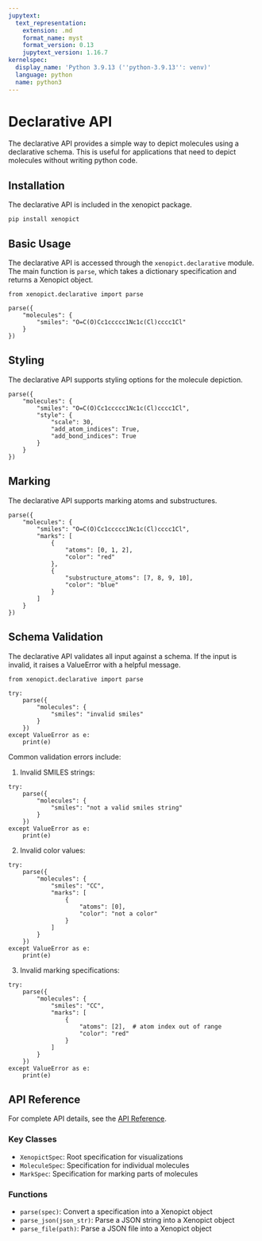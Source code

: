 ```yaml
---
jupytext:
  text_representation:
    extension: .md
    format_name: myst
    format_version: 0.13
    jupytext_version: 1.16.7
kernelspec:
  display_name: 'Python 3.9.13 (''python-3.9.13'': venv)'
  language: python
  name: python3
---
```


# Declarative API

The declarative API provides a simple way to depict molecules using a declarative schema. This is useful for applications that need to depict molecules without writing python code.

## Installation

The declarative API is included in the xenopict package.

```console
pip install xenopict
```

## Basic Usage

The declarative API is accessed through the `xenopict.declarative` module. The main function is `parse`, which takes a dictionary specification and returns a Xenopict object.

```{code-cell} ipython3
from xenopict.declarative import parse

parse({
    "molecules": {
        "smiles": "O=C(O)Cc1ccccc1Nc1c(Cl)cccc1Cl"
    }
})
```

## Styling

The declarative API supports styling options for the molecule depiction.

```{code-cell} ipython3
parse({
    "molecules": {
        "smiles": "O=C(O)Cc1ccccc1Nc1c(Cl)cccc1Cl",
        "style": {
            "scale": 30,
            "add_atom_indices": True,
            "add_bond_indices": True
        }
    }
})
```

## Marking

The declarative API supports marking atoms and substructures.

```{code-cell} ipython3
parse({
    "molecules": {
        "smiles": "O=C(O)Cc1ccccc1Nc1c(Cl)cccc1Cl",
        "marks": [
            {
                "atoms": [0, 1, 2],
                "color": "red"
            },
            {
                "substructure_atoms": [7, 8, 9, 10],
                "color": "blue"
            }
        ]
    }
})
```

## Schema Validation

The declarative API validates all input against a schema. If the input is invalid, it raises a ValueError with a helpful message.

```{code-cell} ipython3
from xenopict.declarative import parse

try:
    parse({
        "molecules": {
            "smiles": "invalid smiles"
        }
    })
except ValueError as e:
    print(e)
```

Common validation errors include:

1. Invalid SMILES strings:

```{code-cell} ipython3
try:
    parse({
        "molecules": {
            "smiles": "not a valid smiles string"
        }
    })
except ValueError as e:
    print(e)
```

2. Invalid color values:

```{code-cell} ipython3
try:
    parse({
        "molecules": {
            "smiles": "CC",
            "marks": [
                {
                    "atoms": [0],
                    "color": "not a color"
                }
            ]
        }
    })
except ValueError as e:
    print(e)
```

3. Invalid marking specifications:

```{code-cell} ipython3
try:
    parse({
        "molecules": {
            "smiles": "CC",
            "marks": [
                {
                    "atoms": [2],  # atom index out of range
                    "color": "red"
                }
            ]
        }
    })
except ValueError as e:
    print(e)
```

## API Reference

For complete API details, see the [API Reference](api/xenopict.declarative.rst).

### Key Classes

- `XenopictSpec`: Root specification for visualizations
- `MoleculeSpec`: Specification for individual molecules
- `MarkSpec`: Specification for marking parts of molecules

### Functions

- `parse(spec)`: Convert a specification into a Xenopict object
- `parse_json(json_str)`: Parse a JSON string into a Xenopict object
- `parse_file(path)`: Parse a JSON file into a Xenopict object 